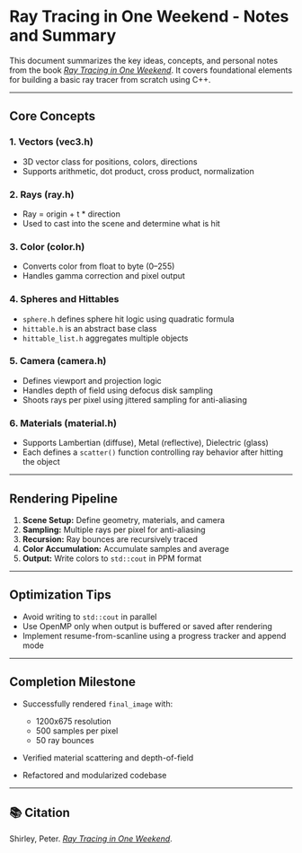 # Ray Tracing in One Weekend - Notes and Summary

This document summarizes the key ideas, concepts, and personal notes from the book [*Ray Tracing in One Weekend*](https://raytracing.github.io/books/RayTracingInOneWeekend.html). It covers foundational elements for building a basic ray tracer from scratch using C++.

---

## Core Concepts

### 1. **Vectors (vec3.h)**

* 3D vector class for positions, colors, directions
* Supports arithmetic, dot product, cross product, normalization

### 2. **Rays (ray.h)**

* Ray = origin + t \* direction
* Used to cast into the scene and determine what is hit

### 3. **Color (color.h)**

* Converts color from float to byte (0–255)
* Handles gamma correction and pixel output

### 4. **Spheres and Hittables**

* `sphere.h` defines sphere hit logic using quadratic formula
* `hittable.h` is an abstract base class
* `hittable_list.h` aggregates multiple objects

### 5. **Camera (camera.h)**

* Defines viewport and projection logic
* Handles depth of field using defocus disk sampling
* Shoots rays per pixel using jittered sampling for anti-aliasing

### 6. **Materials (material.h)**

* Supports Lambertian (diffuse), Metal (reflective), Dielectric (glass)
* Each defines a `scatter()` function controlling ray behavior after hitting the object

---

## Rendering Pipeline

1. **Scene Setup:** Define geometry, materials, and camera
2. **Sampling:** Multiple rays per pixel for anti-aliasing
3. **Recursion:** Ray bounces are recursively traced
4. **Color Accumulation:** Accumulate samples and average
5. **Output:** Write colors to `std::cout` in PPM format

---

## Optimization Tips

* Avoid writing to `std::cout` in parallel
* Use OpenMP only when output is buffered or saved after rendering
* Implement resume-from-scanline using a progress tracker and append mode

---

## Completion Milestone

* Successfully rendered `final_image` with:

  * 1200x675 resolution
  * 500 samples per pixel
  * 50 ray bounces
* Verified material scattering and depth-of-field
* Refactored and modularized codebase

---

## 📚 Citation

Shirley, Peter. [*Ray Tracing in One Weekend*](https://raytracing.github.io/books/RayTracingInOneWeekend.html).
